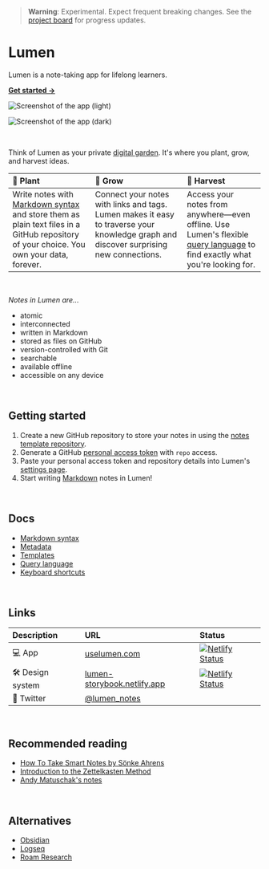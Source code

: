 > **Warning**: Experimental. Expect frequent breaking changes. See the [project board](https://github.com/orgs/lumen-notes/projects/2) for progress updates.

# Lumen

Lumen is a note-taking app for lifelong learners.

[**Get started →**](#getting-started)

![Screenshot of the app (light)](https://user-images.githubusercontent.com/4608155/254137283-bf5a5822-d4fb-4d86-ad4f-d2c7f3b19607.png#gh-light-mode-only)

![Screenshot of the app (dark)](https://user-images.githubusercontent.com/4608155/254137649-da61fd2c-dbb2-4e9e-b50a-3f9da1f23337.png#gh-dark-mode-only)

<br>

Think of Lumen as your private [digital garden](https://maggieappleton.com/garden-history). It's where you plant, grow, and harvest ideas.

<table>
  <thead>
    <tr align="left">
      <th>🌱 Plant</th>
      <th>🌿 Grow</th>
      <th>🌻 Harvest</th>
    </tr>
  </thead>
  <tbody>
    <tr valign="top">
      <td>Write notes with <a href="/docs/markdown-syntax.md">Markdown syntax</a> and store them as plain text files in a GitHub repository of your choice. You own your data, forever.</td>
      <td>Connect your notes with links and tags. Lumen makes it easy to traverse your knowledge graph and discover surprising new connections.</td>
      <td>Access your notes from anywhere—even offline. Use Lumen's flexible <a href="/docs/query-language.md">query language</a> to find exactly what you're looking for.</td>
    </tr>
  </tbody>
</table>

<br>

_Notes in Lumen are..._

- atomic
- interconnected
- written in Markdown
- stored as files on GitHub
- version-controlled with Git
- searchable
- available offline
- accessible on any device

<br>

## Getting started

1. Create a new GitHub repository to store your notes in using the [notes template repository](https://github.com/lumen-notes/lumen-template).
1. Generate a GitHub [personal access token](https://github.com/settings/tokens/new) with `repo` access.
1. Paste your personal access token and repository details into Lumen's [settings page](https://uselumen.com/settings).
1. Start writing [Markdown](/docs/markdown-syntax.md) notes in Lumen!

<br>

## Docs

- [Markdown syntax](/docs/markdown-syntax.md)
- [Metadata](/docs/metadata.md)
- [Templates](/docs/templates.md)
- [Query language](/docs/query-language.md)
- [Keyboard shortcuts](/docs/keyboard-shortcuts.md)

<br>

## Links

| Description      | URL                                                                 | Status                                                                                                                                                               |
| :--------------- | :------------------------------------------------------------------ | :------------------------------------------------------------------------------------------------------------------------------------------------------------------- |
| 💻 App           | [uselumen.com](https://uselumen.com)                                | [![Netlify Status](https://api.netlify.com/api/v1/badges/9e55f1c2-783d-4abb-9fa2-edc59f8aa0c3/deploy-status)](https://app.netlify.com/sites/lumen-notes/deploys)     |
| 🛠️ Design system | [lumen-storybook.netlify.app](https://lumen-storybook.netlify.app/) | [![Netlify Status](https://api.netlify.com/api/v1/badges/acd80077-43c2-4292-8721-6f77e633a896/deploy-status)](https://app.netlify.com/sites/lumen-storybook/deploys) |
| 🐣 Twitter       | [@lumen_notes](https://twitter.com/lumen_notes)                     |

<br>

## Recommended reading

- [How To Take Smart Notes by Sönke Ahrens](https://takesmartnotes.com/)
- [Introduction to the Zettelkasten Method](https://zettelkasten.de/introduction/)
- [Andy Matuschak's notes](https://notes.andymatuschak.org/)

<br>

## Alternatives

- [Obsidian](https://obsidian.md/)
- [Logseq](https://logseq.com/)
- [Roam Research](https://roamresearch.com)
